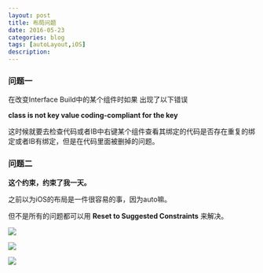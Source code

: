 ```yaml
---
layout: post
title: 布局问题
date: 2016-05-23
categories: blog
tags: [autoLayout,iOS]
description:  
---
```


### 问题一

在改变Interface Build中的某个组件时如果	出现了以下错误 

**class is not key value coding-compliant for the key**

这时候就要去检查代码或者IB中右键某个组件查看其绑定的代码是否存在重复的绑定或者IB有绑定，但是在代码里面被删掉的问题。

### 问题二 

**这个约束，约束了我一天。**

之前以为iOS的布局是一件很容易的事，因为auto嘛。

但不是所有的问题都可以用 **Reset to Suggested Constraints** 来解决。

![](http://7xuh4t.com1.z0.glb.clouddn.com/%E5%B1%8F%E5%B9%95%E5%BF%AB%E7%85%A7%202016-05-23%20%E4%B8%8B%E5%8D%8810.14.55.png)

![](http://7xuh4t.com1.z0.glb.clouddn.com/%E5%B1%8F%E5%B9%95%E5%BF%AB%E7%85%A7%202016-05-23%20%E4%B8%8B%E5%8D%8810.14.39.png)

![](http://7xuh4t.com1.z0.glb.clouddn.com/%E5%B1%8F%E5%B9%95%E5%BF%AB%E7%85%A7%202016-05-23%20%E4%B8%8B%E5%8D%8810.14.15.png)

